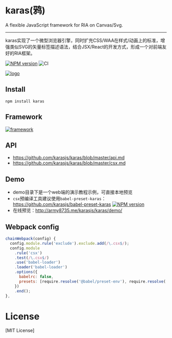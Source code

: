# karas(鸦)
A flexible JavaScript framework for RIA on Canvas/Svg.

---
karas实现了一个微型浏览器引擎，同时扩充CSS/WAA在样式/动画上的标准，增强类似SVG的矢量标签描述语法，结合JSX/React的开发方式，形成一个对前端友好的RIA框架。

[![NPM version](https://img.shields.io/npm/v/karas.svg)](https://npmjs.org/package/karas)
![CI](https://github.com/karasjs/karas/workflows/CI/badge.svg)

[![logo](https://raw.githubusercontent.com/karasjs/karas/master/logo.png)](https://raw.githubusercontent.com/karasjs/karas/master/logo.png)

## Install
```
npm install karas
```

## Framework
[![framework](https://raw.githubusercontent.com/karasjs/karas/master/framework.png)](https://raw.githubusercontent.com/karasjs/karas/master/framework.png)

## API
* https://github.com/karasjs/karas/blob/master/api.md
* https://github.com/karasjs/karas/blob/master/csx.md

## Demo
* demo目录下是一个web端的演示教程示例，可直接本地预览
* `csx`预编译工具建议使用`babel-preset-karas`：https://github.com/karasjs/babel-preset-karas [![NPM version](https://img.shields.io/npm/v/babel-preset-karas.svg)](https://npmjs.org/package/babel-preset-karas)
* 在线预览：http://army8735.me/karasjs/karas/demo/

## Webpack config
```js
chainWebpack(config) {
  config.module.rule('exclude').exclude.add(/\.csx$/);
  config.module
    .rule('csx')
    .test(/\.csx$/)
    .use('babel-loader')
    .loader('babel-loader')
    .options({
      babelrc: false,
      presets: [require.resolve('@babel/preset-env'), require.resolve('babel-preset-karas')],
    })
    .end();
},
```

# License
[MIT License]
